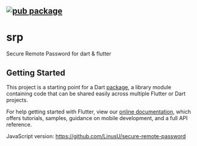 [![pub package](https://img.shields.io/pub/v/srp.svg?color=important)](https://pub.dev/packages/srp)
---

# srp

Secure Remote Password for dart & flutter

## Getting Started

This project is a starting point for a Dart
[package](https://flutter.dev/developing-packages/),
a library module containing code that can be shared easily across
multiple Flutter or Dart projects.

For help getting started with Flutter, view our 
[online documentation](https://flutter.dev/docs), which offers tutorials, 
samples, guidance on mobile development, and a full API reference.

JavaScript version: https://github.com/LinusU/secure-remote-password
